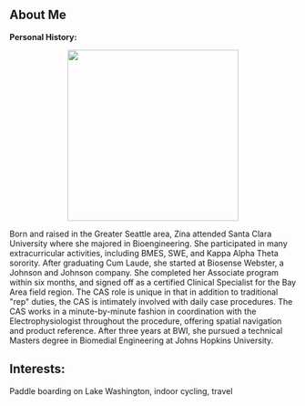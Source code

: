 
## About Me

**Personal History:** 
<center>
<img src = "/images/bwi.jpg" width="300"></center>

Born and raised in the Greater Seattle area, Zina attended Santa Clara University where she majored in Bioengineering. She participated in many extracurricular activities, including BMES, SWE, and Kappa Alpha Theta sorority. After graduating Cum Laude, she started at Biosense Webster, a Johnson and Johnson company. She completed her Associate program within six months, and signed off as a certified Clinical Specialist for the Bay Area field region. The CAS role is unique in that in addition to traditional "rep" duties, the CAS is intimately involved with daily case procedures. The CAS works in a minute-by-minute fashion in coordination with the Electrophysiologist throughout the procedure, offering spatial navigation and product reference. After three years at BWI, she pursued a technical Masters degree in Biomedial Engineering at Johns Hopkins University.



## Interests: ##
Paddle boarding on Lake Washington, indoor cycling, travel

</center>
